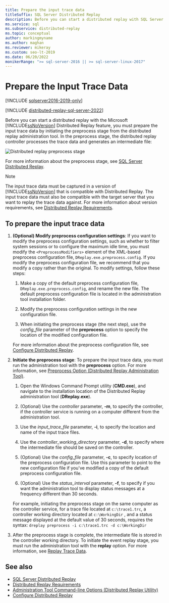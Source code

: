 ```yaml
---
title: Prepare the input trace data
titleSuffix: SQL Server Distributed Replay
description: Before you can start a distributed replay with SQL Server Distributed Replay, prepare the input trace data by initiating the preprocess stage.
ms.service: sql
ms.subservice: distributed-replay
ms.topic: conceptual
author: markingmyname
ms.author: maghan
ms.reviewer: mikeray
ms.custom: seo-lt-2019
ms.date: 06/20/2022
monikerRange: ">= sql-server-2016 || >= sql-server-linux-2017"
---
```


# Prepare the Input Trace Data

[!INCLUDE [sqlserver2016-2019-only](../../includes/applies-to-version/sqlserver2016-2019-only.md)]

[!INCLUDE [distributed-replay-sql-server-2022](../../includes/distributed-replay-sql-server-2022.md)]

Before you can start a distributed replay with the Microsoft [!INCLUDE[ssNoVersion](../../includes/ssnoversion-md.md)] Distributed Replay feature, you must prepare the input trace data by initiating the preprocess stage from the distributed replay administration tool. In the preprocess stage, the distributed replay controller processes the trace data and generates an intermediate file:

![Distributed replay preprocess stage](../../tools/distributed-replay/media/preprocess.gif "Distributed replay preprocess stage")

For more information about the preprocess stage, see [SQL Server Distributed Replay](../../tools/distributed-replay/sql-server-distributed-replay.md).

> [!NOTE]  
> The input trace data must be captured in a version of [!INCLUDE[ssNoVersion](../../includes/ssnoversion-md.md)] that is compatible with Distributed Replay. The input trace data must also be compatible with the target server that you want to replay the trace data against. For more information about version requirements, see [Distributed Replay Requirements](./sql-server-distributed-replay.md).

## To prepare the input trace data

1. **(Optional) Modify preprocess configuration settings**: If you want to modify the preprocess configuration settings, such as whether to filter system sessions or to configure the maximum idle time, you must modify the `<PreprocessModifiers>` element of the XML-based preprocess configuration file, `DReplay.exe.preprocess.config`. If you modify the preprocess configuration file, we recommend that you modify a copy rather than the original. To modify settings, follow these steps:

    1. Make a copy of the default preprocess configuration file, `DReplay.exe.preprocess.config`, and rename the new file. The default preprocess configuration file is located in the administration tool installation folder.

    2. Modify the preprocess configuration settings in the new configuration file.

    3. When initiating the preprocess stage (the next step), use the *config_file* parameter of the **preprocess** option to specify the location of the modified configuration file.

     For more information about the preprocess configuration file, see [Configure Distributed Replay](../../tools/distributed-replay/configure-distributed-replay.md).

2. **Initiate the preprocess stage**: To prepare the input trace data, you must run the administration tool with the **preprocess** option. For more information, see [Preprocess Option &#40;Distributed Replay Administration Tool&#41;](../../tools/distributed-replay/preprocess-option-distributed-replay-administration-tool.md).

    1. Open the Windows Command Prompt utility (**CMD.exe**), and navigate to the installation location of the Distributed Replay administration tool (**DReplay.exe**).

    2. (Optional) Use the *controller* parameter, **-m**, to specify the controller, if the controller service is running on a computer different from the administration tool.

    3. Use the *input_trace_file* parameter, **-i**, to specify the location and name of the input trace files.

    4. Use the *controller_working_directory* parameter, **-d**, to specify where the intermediate file should be saved on the controller.

    5. (Optional) Use the *config_file* parameter, **-c**, to specify location of the preprocess configuration file. Use this parameter to point to the new configuration file if you've modified a copy of the default preprocess configuration file.

    6. (Optional) Use the *status_interval* parameter, **-f**, to specify if you want the administration tool to display status messages at a frequency different than 30 seconds.

     For example, initiating the preprocess stage on the same computer as the controller service, for a trace file located at `c:\trace1.trc`, a controller working directory located at `c:\WorkingDir` , and a status message displayed at the default value of 30 seconds, requires the syntax: `dreplay preprocess -i c:\trace1.trc -d c:\WorkingDir`

3. After the preprocess stage is complete, the intermediate file is stored in the controller working directory. To initiate the event replay stage, you must run the administration tool with the **replay** option. For more information, see [Replay Trace Data](../../tools/distributed-replay/replay-trace-data.md).

## See also

- [SQL Server Distributed Replay](../../tools/distributed-replay/sql-server-distributed-replay.md)
- [Distributed Replay Requirements](./sql-server-distributed-replay.md)
- [Administration Tool Command-line Options &#40;Distributed Replay Utility&#41;](../../tools/distributed-replay/administration-tool-command-line-options-distributed-replay-utility.md)
- [Configure Distributed Replay](../../tools/distributed-replay/configure-distributed-replay.md)